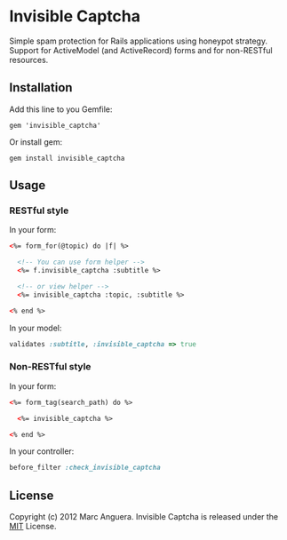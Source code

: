 # Invisible Captcha
Simple spam protection for Rails applications using honeypot strategy. Support for ActiveModel (and ActiveRecord) forms and for non-RESTful resources.

## Installation
Add this line to you Gemfile:

```
gem 'invisible_captcha'
```

Or install gem:

```
gem install invisible_captcha
```

## Usage

### RESTful style
In your form:

```html
<%= form_for(@topic) do |f| %>

  <!-- You can use form helper -->
  <%= f.invisible_captcha :subtitle %>

  <!-- or view helper -->
  <%= invisible_captcha :topic, :subtitle %>

<% end %>
```

In your model:

```ruby
validates :subtitle, :invisible_captcha => true
```

### Non-RESTful style
In your form:

```html
<%= form_tag(search_path) do %>

  <%= invisible_captcha %>

<% end %>
```

In your controller:

```ruby
before_filter :check_invisible_captcha
```

## License
Copyright (c) 2012 Marc Anguera. Invisible Captcha is released under the [MIT](http://opensource.org/licenses/MIT) License.
